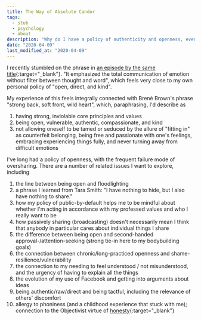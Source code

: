 ```yaml
---
title: The Way of Absolute Candor
tags:
  - stub
  - psychology
  - about
description: "Why do I have a policy of authenticity and openness, even at the risk of oversharing?"
date: "2020-04-09"
last_modified_at: "2020-04-09"
---
```


I recently stumbled on the phrase in [an episode by the same title](https://memory-alpha.fandom.com/wiki/Way_of_Absolute_Candor){:target="&lowbar;blank"}. "It emphasized the total communication of emotion without filter between thought and word", which feels very close to my own personal policy of "open, direct, and kind".

My experience of this feels integrally connected with Brené Brown's phrase "strong back, soft front, wild heart", which, paraphrasing, I'd describe as

1. having strong, inviolable core principles and values
2. being open, vulnerable, authentic, compassionate, and kind
3. not allowing oneself to be tamed or seduced by the allure of "fitting in" as counterfeit belonging, being free and passionate with one's feelings, embracing experiencing things fully, and never turning away from difficult emotions

I've long had a policy of openness, with the frequent failure mode of oversharing. There are a number of related issues I want to explore, including

1. the line between being open and floodlighting
2. a phrase I learned from Tara Smith: "I have nothing to hide, but I also have nothing to share."
3. how my policy of public-by-default helps me to be mindful about whether I'm acting in accordance with my professed values and who I really want to be
4. how passively sharing (broadcasting) doesn't necessarily mean I think that anybody in particular cares about individual things I share
5. the difference between being open and second-handed approval-/attention-seeking (strong tie-in here to my bodybuilding goals)
6. the connection between chronic/long-practiced openness and shame-resilience/vulnerability
7. the connection to my needing to feel understood / not misunderstood, and the urgency of having to explain all the things
8. the evolution of my use of Facebook and getting into arguments about ideas
9. being authentic/raw/direct and being tactful, including the relevance of others' discomfort
10. allergy to phoniness (and a childhood experience that stuck with me); connection to the Objectivist virtue of [honesty](http://aynrandlexicon.com/lexicon/honesty.html){:target="&lowbar;blank"}
